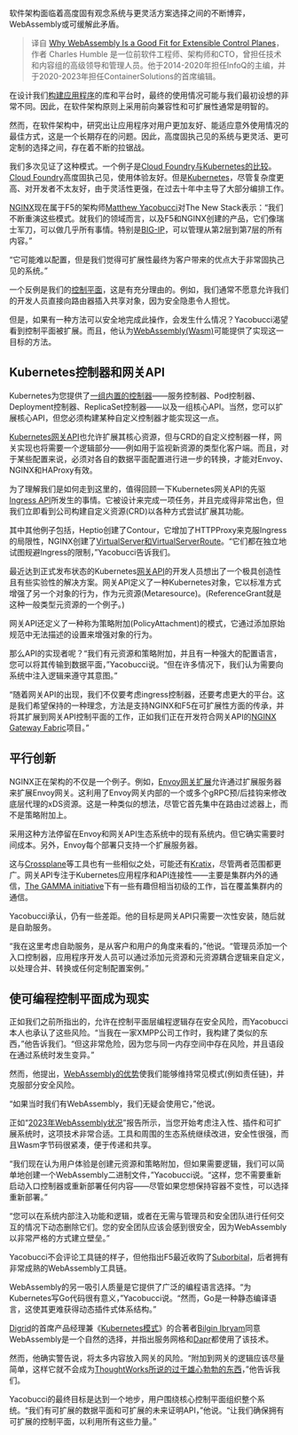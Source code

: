 <!--
title: WebAssembly助力控制平面可扩展
cover: https://cdn.thenewstack.io/media/2023/11/63c8e7ca-control-plane-1-1024x576.jpg
-->

软件架构面临着高度固有观念系统与更灵活方案选择之间的不断博弈，WebAssembly或可缓解此矛盾。

> 译自 [Why WebAssembly Is a Good Fit for Extensible Control Planes](https://thenewstack.io/why-web-assembly-is-a-good-fit-for-extensible-control-planes/)，作者 Charles Humble 是一位前软件工程师、架构师和CTO，曾担任技术和内容组的高级领导和管理人员。他于2014-2020年担任InfoQ的主编，并于2020-2023年担任ContainerSolutions的首席编辑。


在设计我们[构建应用程序](https://thenewstack.io/software-development/)的库和平台时，最终的使用情况可能与我们最初设想的非常不同。因此，在软件架构原则上采用前向兼容性和可扩展性通常是明智的。

然而，在软件架构中，研究出让应用程序对用户更加友好、能适应意外使用情况的最佳方式，这是一个长期存在的问题。因此，高度固执己见的系统与更灵活、更可定制的选择之间，存在着不断的拉锯战。

我们多次见证了这种模式。一个例子是[Cloud Foundry与Kubernetes的比较](https://thenewstack.io/when-to-choose-cloud-foundry-over-kubernetes/)。[Cloud Foundry](https://thenewstack.io/open-source-platform-engineering-a-decade-of-cloud-foundry/)高度固执己见，使用体验友好。但是[Kubernetes](https://thenewstack.io/kubernetes/)，尽管复杂度更高、对开发者不太友好，由于灵活性更强，在过去十年中主导了大部分编排工作。

[NGINX](https://www.nginx.com/?utm_content=inline-mention)现在属于F5的架构师[Matthew Yacobucci](https://www.linkedin.com/in/matthew-yacobucci-323b4b2/)对The New Stack表示：“我们不断重演这些模式。就我们的领域而言，以及F5和NGINX创建的产品，它们像瑞士军刀，可以做几乎所有事情。特别是[BIG-IP](https://docs.nginx.com/nginx-controller/platform/integrations/big-ip-self-service/)，可以管理从第2层到第7层的所有内容。”

“它可能难以配置，但是我们觉得可扩展性最终为客户带来的优点大于非常固执己见的系统。”

一个反例是我们的[控制平面](https://thenewstack.io/data-control-management-three-planes-different-altitudes/)，这是有充分理由的。例如，我们通常不愿意允许我们的开发人员直接向路由器插入共享对象，因为安全隐患令人担忧。

但是，如果有一种方法可以安全地完成此操作，会发生什么情况？Yacobucci渴望看到控制平面被扩展。而且，他认为[WebAssembly(Wasm)](https://thenewstack.io/webassembly/)可能提供了实现这一目标的方法。

## Kubernetes控制器和网关API

Kubernetes为您提供了[一组内置的控制器](https://kubernetes.io/docs/concepts/architecture/controller/)——服务控制器、Pod控制器、Deployment控制器、ReplicaSet控制器——以及一组核心API。当然，您可以扩展核心API，但您必须构建某种自定义控制器才能实现这一点。

[Kubernetes网关API](https://thenewstack.io/kubernetes-api-gateway-1-0-goes-live-as-maintainers-plan-for-the-future/)也允许扩展其核心资源，但与CRD的自定义控制器一样，网关实现也将需要一个逻辑部分——例如用于监视新资源的类型化客户端。而且，对于某些配置来说，必须对各自的数据平面配置进行进一步的转换，才能对Envoy、NGINX和HAProxy有效。

为了理解我们是如何走到这里的，值得回顾一下Kubernetes网关API的先驱[Ingress API](https://thenewstack.io/ingress-controllers-the-swiss-army-knife-of-kubernetes/)所发生的事情。它被设计来完成一项任务，并且完成得非常出色，但我们立即看到公司构建自定义资源(CRD)以各种方式尝试扩展其功能。

其中其他例子包括，Heptio创建了Contour，它增加了HTTPProxy来克服Ingress的局限性，NGINX创建了[VirtualServer和VirtualServerRoute](https://docs.nginx.com/nginx-ingress-controller/configuration/virtualserver-and-virtualserverroute-resources/)。“它们都在独立地试图规避Ingress的限制，”Yacobucci告诉我们。

最近达到正式发布状态的Kubernetes[网关API](https://gateway-api.sigs.k8s.io/)的开发人员想出了一个极具创造性且有些实验性的解决方案。网关API定义了一种Kubernetes对象，它以标准方式增强了另一个对象的行为，作为元资源(Metaresource)。(ReferenceGrant就是这种一般类型元资源的一个例子。)

网关API还定义了一种称为策略附加(PolicyAttachment)的模式，它通过添加原始规范中无法描述的设置来增强对象的行为。

那么API的实现者呢？“我们有元资源和策略附加，并且有一种强大的配置语言，您可以将其传输到数据平面，”Yacobucci说。“但在许多情况下，我们认为需要向系统中注入逻辑来遵守其意图。”

“随着网关API的出现，我们不仅要考虑ingress控制器，还要考虑更大的平台。这是我们希望保持的一种理念，方法是支持NGINX和F5在可扩展性方面的传承，并将其扩展到网关API控制平面的工作，正如我们正在开发符合网关API的[NGINX Gateway Fabric](https://github.com/nginxinc/nginx-gateway-fabric)项目。”

## 平行创新

NGINX正在架构的不仅是一个例子。例如，[Envoy网关扩展](https://gateway.envoyproxy.io/latest/design/extending-envoy-gateway/)允许通过扩展服务器来扩展Envoy网关。这利用了Envoy网关内部的一个或多个gRPC预/后挂钩来修改底层代理的xDS资源。这是一种类似的想法，尽管它首先集中在路由过滤器上，而不是策略附加上。

采用这种方法停留在Envoy和网关API生态系统中的现有系统内。但它确实需要时间成本。另外，Envoy每个部署只支持一个扩展服务器。

这与[Crossplane](https://www.crossplane.io/)等工具也有一些相似之处，可能还有[Kratix](https://kratix.io/)，尽管两者范围都更广。网关API专注于Kubernetes应用程序和API连接性——主要是集群内外的通信，[The GAMMA initiative](https://gateway-api.sigs.k8s.io/concepts/gamma/)下有一些有趣但相当初级的工作，旨在覆盖集群内的通信。

Yacobucci承认，仍有一些差距。他的目标是网关API只需要一次性安装，随后就是自助服务。

“我在这里考虑自助服务，是从客户和用户的角度来看的，”他说。“管理员添加一个入口控制器，应用程序开发人员可以通过添加元资源和元资源耦合逻辑来自定义，以处理合并、转换或任何定制配置案例。”

## 使可编程控制平面成为现实

正如我们之前所指出的，允许在控制平面层编程逻辑存在安全风险，而Yacobucci本人也承认了这些风险。“当我在一家XMPP公司工作时，我构建了类似的东西，”他告诉我们。“但这非常危险，因为您与同一内存空间中存在风险，并且语段在通过系统时发生变异。”

然而，他提出，[WebAssembly的优势](https://thenewstack.io/why-webassembly-will-disrupt-the-operating-system/)使我们能够维持常见模式(例如责任链)，并克服部分安全风险。

“如果当时我们有WebAssembly，我们无疑会使用它，”他说。

正如“[2023年WebAssembly状况](https://blog.scottlogic.com/2023/10/18/the-state-of-webassembly-2023.html)”报告所示，当您开始考虑注入性、插件和可扩展系统时，这项技术非常合适。工具和周围的生态系统继续改进，安全性很强，而且Wasm字节码很紧凑，便于传递和共享。

“我们现在认为用户体验是创建元资源和策略附加，但如果需要逻辑，我们可以简单地创建一个WebAssembly二进制文件，”Yacobucci说。“这样，您不需要重新启动入口控制器或重新部署任何内容——尽管如果您想保持容器不变性，可以选择重新部署。”

“您可以在系统内部注入功能和逻辑，或者在无需与管理员和安全团队进行任何交互的情况下动态删除它们。您的安全团队应该会感到很安全，因为WebAssembly以非常严格的方式建立壁垒。”

Yacobucci不会评论工具链的样子，但他指出F5最近收购了[Suborbital](https://suborbital.dev/opensource)，后者拥有非常成熟的WebAssembly工具链。

WebAssembly的另一吸引人质量是它提供了广泛的编程语言选择。“为Kubernetes写Go代码很有意义，”Yacobucci说。“然而，Go是一种静态编译语言，这使其更难获得动态插件式体系结构。”

[Digrid](https://www.diagrid.io/)的首席产品经理兼《[Kubernetes模式](https://k8spatterns.io/)》的合著者[Bilgin Ibryam](https://www.linkedin.com/in/bibryam?originalSubdomain=uk)同意WebAssembly是一个自然的选择，并指出服务网格和[Dapr](https://dapr.io/)都使用了该技术。

然而，他确实警告说，将太多内容放入网关的风险。“附加到网关的逻辑应该尽量简单，这样它就不会成为[ThoughtWorks所说的过于雄心勃勃的东西](https://www.thoughtworks.com/en-gb/radar/platforms/overambitious-api-gateways)，”他告诉我们。

Yacobucci的最终目标是达到一个地步，用户围绕核心控制平面组织整个系统。“我们有可扩展的数据平面和可扩展的未来证明API，”他说。“让我们确保拥有可扩展的控制平面，以利用所有这些力量。”
